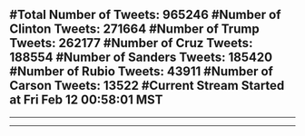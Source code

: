 #Total Number of Tweets: 965246 
#Number of Clinton Tweets: 271664
#Number of Trump Tweets: 262177
#Number of Cruz Tweets: 188554
#Number of Sanders Tweets: 185420
#Number of Rubio Tweets: 43911
#Number of Carson Tweets: 13522
#Current Stream Started at Fri Feb 12 00:58:01 MST
---
---
---
